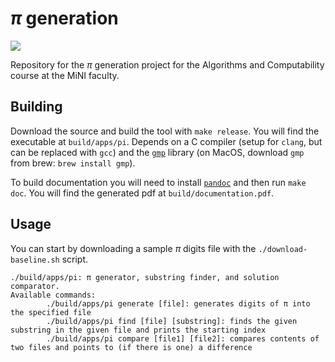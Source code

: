 # $\pi$ generation

[![](https://github.com/shilangyu/AaC-pi/workflows/cd/badge.svg)](https://github.com/shilangyu/AaC-pi/actions)

Repository for the $\pi$ generation project for the Algorithms and Computability course at the MiNI faculty.

## Building

Download the source and build the tool with `make release`. You will find the executable at `build/apps/pi`. Depends on a C compiler (setup for `clang`, but can be replaced with `gcc`) and the [`gmp`](https://gmplib.org) library (on MacOS, download `gmp` from brew: `brew install gmp`).

To build documentation you will need to install [`pandoc`](https://pandoc.org/) and then run `make doc`. You will find the generated pdf at `build/documentation.pdf`.

## Usage

You can start by downloading a sample $\pi$ digits file with the `./download-baseline.sh` script.

```
./build/apps/pi: π generator, substring finder, and solution comparator.
Available commands:
        ./build/apps/pi generate [file]: generates digits of π into the specified file
        ./build/apps/pi find [file] [substring]: finds the given substring in the given file and prints the starting index
        ./build/apps/pi compare [file1] [file2]: compares contents of two files and points to (if there is one) a difference
```
